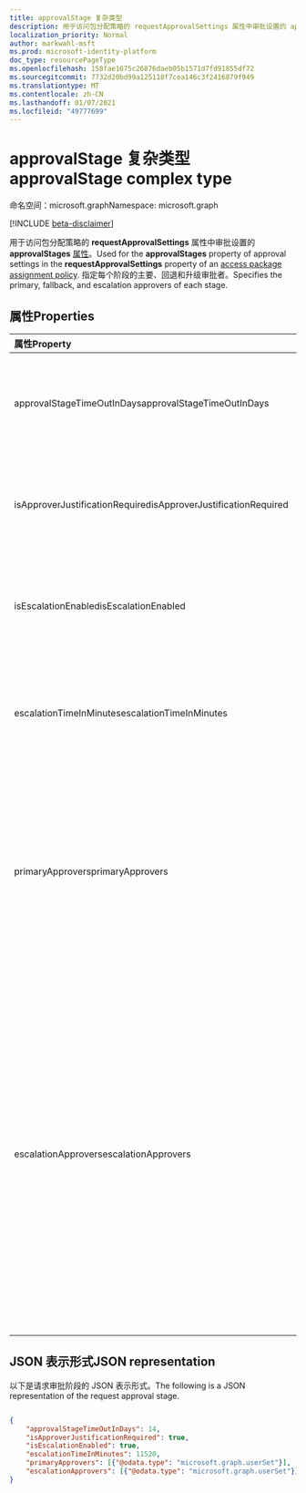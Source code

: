 ```yaml
---
title: approvalStage 复杂类型
description: 用于访问包分配策略的 requestApprovalSettings 属性中审批设置的 approvalStages 属性。 指定每个阶段的主要、回退和升级审批者。
localization_priority: Normal
author: markwahl-msft
ms.prod: microsoft-identity-platform
doc_type: resourcePageType
ms.openlocfilehash: 158fae1675c26876daeb05b1571d7fd91855df72
ms.sourcegitcommit: 7732d20bd99a125118f7cea146c3f2416879f949
ms.translationtype: MT
ms.contentlocale: zh-CN
ms.lasthandoff: 01/07/2021
ms.locfileid: "49777699"
---
```

# <a name="approvalstage-complex-type"></a><span data-ttu-id="579c9-104">approvalStage 复杂类型</span><span class="sxs-lookup"><span data-stu-id="579c9-104">approvalStage complex type</span></span>

<span data-ttu-id="579c9-105">命名空间：microsoft.graph</span><span class="sxs-lookup"><span data-stu-id="579c9-105">Namespace: microsoft.graph</span></span>

[!INCLUDE [beta-disclaimer](../../includes/beta-disclaimer.md)]

<span data-ttu-id="579c9-106">用于访问包分配策略的 **requestApprovalSettings** 属性中审批设置的 **approvalStages** [属性](accesspackageassignmentpolicy.md)。</span><span class="sxs-lookup"><span data-stu-id="579c9-106">Used for the **approvalStages** property of approval settings in the **requestApprovalSettings** property of an [access package assignment policy](accesspackageassignmentpolicy.md).</span></span> <span data-ttu-id="579c9-107">指定每个阶段的主要、回退和升级审批者。</span><span class="sxs-lookup"><span data-stu-id="579c9-107">Specifies the primary, fallback, and escalation approvers of each stage.</span></span>

## <a name="properties"></a><span data-ttu-id="579c9-108">属性</span><span class="sxs-lookup"><span data-stu-id="579c9-108">Properties</span></span>

| <span data-ttu-id="579c9-109">属性</span><span class="sxs-lookup"><span data-stu-id="579c9-109">Property</span></span>                     | <span data-ttu-id="579c9-110">类型</span><span class="sxs-lookup"><span data-stu-id="579c9-110">Type</span></span>                      | <span data-ttu-id="579c9-111">说明</span><span class="sxs-lookup"><span data-stu-id="579c9-111">Description</span></span> |
| :--------------------------- | :------------------------ | :---------- |
| <span data-ttu-id="579c9-112">approvalStageTimeOutInDays</span><span class="sxs-lookup"><span data-stu-id="579c9-112">approvalStageTimeOutInDays</span></span> |<span data-ttu-id="579c9-113">Int32</span><span class="sxs-lookup"><span data-stu-id="579c9-113">Int32</span></span> | <span data-ttu-id="579c9-114">请求在被自动拒绝之前可以等待响应的天数。</span><span class="sxs-lookup"><span data-stu-id="579c9-114">The number of days that a request can be pending a response before it is automatically denied.</span></span> |
| <span data-ttu-id="579c9-115">isApproverJustificationRequired</span><span class="sxs-lookup"><span data-stu-id="579c9-115">isApproverJustificationRequired</span></span> |<span data-ttu-id="579c9-116">布尔值</span><span class="sxs-lookup"><span data-stu-id="579c9-116">Boolean</span></span> | <span data-ttu-id="579c9-117">指示是否需要审批者提供批准请求的理由。</span><span class="sxs-lookup"><span data-stu-id="579c9-117">Indicates whether the approver is required to provide a justification for approving a request.</span></span> |
| <span data-ttu-id="579c9-118">isEscalationEnabled</span><span class="sxs-lookup"><span data-stu-id="579c9-118">isEscalationEnabled</span></span> |<span data-ttu-id="579c9-119">布尔值</span><span class="sxs-lookup"><span data-stu-id="579c9-119">Boolean</span></span> | <span data-ttu-id="579c9-120">如果为 true，则在此审批阶段配置一个或多个升级审批者。</span><span class="sxs-lookup"><span data-stu-id="579c9-120">If true, then one or more escalation approvers are configured in this approval stage.</span></span> |
| <span data-ttu-id="579c9-121">escalationTimeInMinutes</span><span class="sxs-lookup"><span data-stu-id="579c9-121">escalationTimeInMinutes</span></span> |<span data-ttu-id="579c9-122">Int32</span><span class="sxs-lookup"><span data-stu-id="579c9-122">Int32</span></span> | <span data-ttu-id="579c9-123">如果需要升级，则请求可以挂起主要审批者的响应的时间。</span><span class="sxs-lookup"><span data-stu-id="579c9-123">If escalation is required, the time a request can be pending a response from a primary approver.</span></span> |
| <span data-ttu-id="579c9-124">primaryApprovers</span><span class="sxs-lookup"><span data-stu-id="579c9-124">primaryApprovers</span></span> | <span data-ttu-id="579c9-125">[userSet](userset.md) 集合</span><span class="sxs-lookup"><span data-stu-id="579c9-125">[userSet](userset.md) collection</span></span>| <span data-ttu-id="579c9-126">将要求其批准请求的用户。</span><span class="sxs-lookup"><span data-stu-id="579c9-126">The users who will be asked to approve requests.</span></span> <span data-ttu-id="579c9-127">[singleUser](singleuser.md)、 [groupMembers](groupmembers.md)、 [requestorManager](requestormanager.md)、 [internalSponsors](internalsponsors.md)和[externalSponsors 的集合](externalsponsors.md)。</span><span class="sxs-lookup"><span data-stu-id="579c9-127">A collection of [singleUser](singleuser.md), [groupMembers](groupmembers.md), [requestorManager](requestormanager.md), [internalSponsors](internalsponsors.md) and [externalSponsors](externalsponsors.md).</span></span> |
| <span data-ttu-id="579c9-128">escalationApprovers</span><span class="sxs-lookup"><span data-stu-id="579c9-128">escalationApprovers</span></span> | <span data-ttu-id="579c9-129">[userSet](userset.md) 集合</span><span class="sxs-lookup"><span data-stu-id="579c9-129">[userSet](userset.md) collection</span></span>| <span data-ttu-id="579c9-130">如果启用升级，并且主要审批者在升级时间之前未响应，则 escalationApprovers 是需要批准请求的用户。</span><span class="sxs-lookup"><span data-stu-id="579c9-130">If escalation is enabled and the primary approvers do not respond before the escalation time, the escalationApprovers are the users who will be asked to approve requests.</span></span> <span data-ttu-id="579c9-131">它可以是 [singleUser](singleuser.md)、 [groupMembers](groupmembers.md)、 [requestorManager](requestormanager.md)、 [internalSponsors](internalsponsors.md) 和 [externalSponsors 的集合](externalsponsors.md)。</span><span class="sxs-lookup"><span data-stu-id="579c9-131">This can be a collection of [singleUser](singleuser.md), [groupMembers](groupmembers.md), [requestorManager](requestormanager.md), [internalSponsors](internalsponsors.md) and [externalSponsors](externalsponsors.md).</span></span>|



## <a name="json-representation"></a><span data-ttu-id="579c9-132">JSON 表示形式</span><span class="sxs-lookup"><span data-stu-id="579c9-132">JSON representation</span></span>

<span data-ttu-id="579c9-133">以下是请求审批阶段的 JSON 表示形式。</span><span class="sxs-lookup"><span data-stu-id="579c9-133">The following is a JSON representation of the request approval stage.</span></span>

<!-- {
  "blockType": "resource",
  "optionalProperties": [

  ],
  "@odata.type": "microsoft.graph.approvalStage"
}-->

```json

{
    "approvalStageTimeOutInDays": 14,
    "isApproverJustificationRequired": true,
    "isEscalationEnabled": true,
    "escalationTimeInMinutes": 11520,
    "primaryApprovers": [{"@odata.type": "microsoft.graph.userSet"}],
    "escalationApprovers": [{"@odata.type": "microsoft.graph.userSet"}]
}
```

<!-- uuid: 16cd6b66-4b1a-43a1-adaf-3a886856ed98
2019-02-04 14:57:30 UTC -->
<!-- {
  "type": "#page.annotation",
  "description": "approvalSettings complex type",
  "keywords": "",
  "section": "documentation",
  "tocPath": ""
}-->


